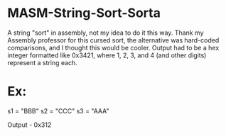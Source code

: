 # MASM-String-Sort-Sorta
A string "sort" in assembly, not my idea to do it this way.
Thank my Assembly professor for this cursed sort, the alternative was hard-coded comparisons, and I thought this would be cooler.
Output had to be a hex integer formatted like 0x3421, where 1, 2, 3, and 4 (and other digits) represent a string each.

# Ex:
s1 = "BBB"
s2 = "CCC"
s3 = "AAA"

Output - 0x312
